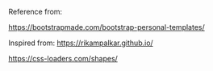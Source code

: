 ﻿Reference from:

https://bootstrapmade.com/bootstrap-personal-templates/

Inspired from:
https://rikampalkar.github.io/

https://css-loaders.com/shapes/
